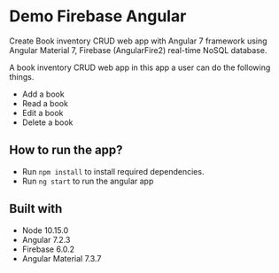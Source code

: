 # Demo Firebase Angular
Create Book inventory CRUD web app with Angular 7 framework using Angular Material 7, Firebase (AngularFire2) real-time NoSQL database.

A book inventory CRUD web app in this app a user can do the following things.
- Add a book
- Read a book
- Edit a book
- Delete a book

## How to run the app?
- Run `npm install` to install required dependencies.
- Run `ng start` to run the angular app

## Built with
- Node 10.15.0
- Angular 7.2.3
- Firebase 6.0.2
- Angular Material 7.3.7

